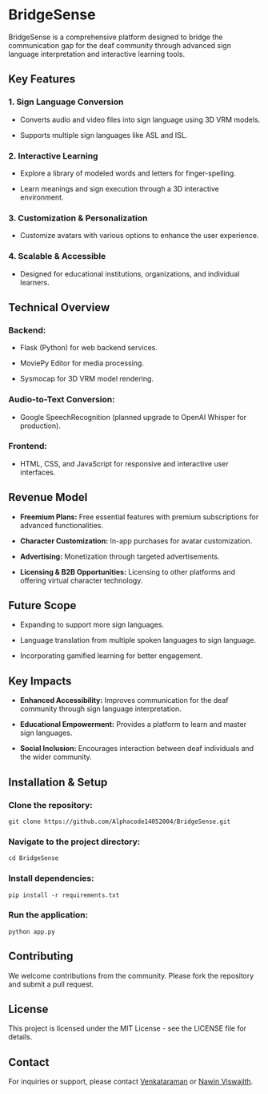 # BridgeSense

BridgeSense is a comprehensive platform designed to bridge the communication gap for the deaf community through advanced sign language interpretation and interactive learning tools.

## Key Features

### 1. Sign Language Conversion

- Converts audio and video files into sign language using 3D VRM models.

- Supports multiple sign languages like ASL and ISL.

### 2. Interactive Learning

- Explore a library of modeled words and letters for finger-spelling.

- Learn meanings and sign execution through a 3D interactive environment.

### 3. Customization & Personalization

- Customize avatars with various options to enhance the user experience.

### 4. Scalable & Accessible

- Designed for educational institutions, organizations, and individual learners.

## Technical Overview

### Backend:

- Flask (Python) for web backend services.

- MoviePy Editor for media processing.

- Sysmocap for 3D VRM model rendering.

### Audio-to-Text Conversion:

- Google SpeechRecognition (planned upgrade to OpenAI Whisper for production).

### Frontend:

- HTML, CSS, and JavaScript for responsive and interactive user interfaces.

## Revenue Model

- **Freemium Plans:** Free essential features with premium subscriptions for advanced functionalities.

- **Character Customization:** In-app purchases for avatar customization.

- **Advertising:** Monetization through targeted advertisements.

- **Licensing & B2B Opportunities:** Licensing to other platforms and offering virtual character technology.

## Future Scope

- Expanding to support more sign languages.
 
- Language translation from multiple spoken languages to sign language.

- Incorporating gamified learning for better engagement.

## Key Impacts

- **Enhanced Accessibility:** Improves communication for the deaf community through sign language interpretation.

- **Educational Empowerment:** Provides a platform to learn and master sign languages.

- **Social Inclusion:** Encourages interaction between deaf individuals and the wider community.

## Installation & Setup

### Clone the repository:

`git clone https://github.com/Alphacode14052004/BridgeSense.git`

### Navigate to the project directory:

`cd BridgeSense`

### Install dependencies:

`pip install -r requirements.txt`

### Run the application:

`python app.py`

## Contributing

We welcome contributions from the community. Please fork the repository and submit a pull request.

## License

This project is licensed under the MIT License - see the LICENSE file for details.

## Contact

For inquiries or support, please contact [Venkataraman](jimvenkat999@gmail.com) or [Nawin Viswajith](nawinviswajith@gmail.com).
